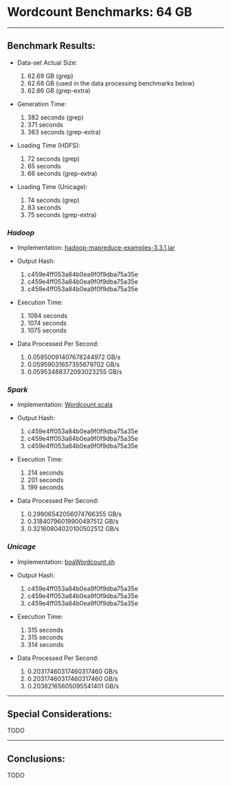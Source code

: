 # Wordcount Benchmarks: 64 GB

---
## Benchmark Results:

- Data-set Actual Size:
  1. 62.69 GB (grep)
  2. 62.68 GB (used in the data processing benchmarks below)
  3. 62.66 GB (grep-extra)

- Generation Time:
  1. 382 seconds (grep)
  2. 371 seconds 
  3. 363 seconds (grep-extra)

- Loading Time (HDFS):
  1. 72 seconds (grep)
  2. 65 seconds 
  3. 66 seconds (grep-extra)

- Loading Time (Unicage):
  1. 74 seconds (grep)
  2. 83 seconds 
  3. 75 seconds (grep-extra)


### ***Hadoop***

- Implementation: [hadoop-mapreduce-examples-3.3.1.jar](../../../../../workloads/batch/wordcount/javaWordcount/hadoop-mapreduce-examples-3.3.1.jar)

- Output Hash:
  1. c459e4ff053a84b0ea9f0f9dba75a35e
  2. c459e4ff053a84b0ea9f0f9dba75a35e
  3. c459e4ff053a84b0ea9f0f9dba75a35e

- Execution Time: 
  1. 1094 seconds
  2. 1074 seconds
  3. 1075 seconds

- Data Processed Per Second:
  1. 0.05850091407678244972 GB/s
  2. 0.05959031657355679702 GB/s
  3. 0.05953488372093023255 GB/s


### ***Spark***

- Implementation: [Wordcount.scala](../../../../../workloads/batch/wordcount/scalaWordcount/src/main/scala/WordCount.scala%20(buffer%20overflow))

- Output Hash:
  1. c459e4ff053a84b0ea9f0f9dba75a35e
  2. c459e4ff053a84b0ea9f0f9dba75a35e
  3. c459e4ff053a84b0ea9f0f9dba75a35e

- Execution Time: 
  1. 214 seconds
  2. 201 seconds
  3. 199 seconds

- Data Processed Per Second:
  1. 0.29906542056074766355 GB/s
  2. 0.31840796019900497512 GB/s
  3. 0.32160804020100502512 GB/s


### ***Unicage***

- Implementation: [boaWordcount.sh](../../../../../workloads/batch/wordcount/bashWordcount/boaWordcount/boaWordcount.sh)

- Output Hash:
  1. c459e4ff053a84b0ea9f0f9dba75a35e
  2. c459e4ff053a84b0ea9f0f9dba75a35e
  3. c459e4ff053a84b0ea9f0f9dba75a35e

- Execution Time: 
  1. 315 seconds
  2. 315 seconds
  3. 314 seconds

- Data Processed Per Second:
  1. 0.20317460317460317460 GB/s
  2. 0.20317460317460317460 GB/s
  3. 0.20382165605095541401 GB/s


---
## Special Considerations:

TODO


---
## Conclusions:

TODO